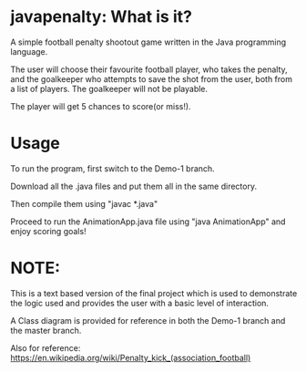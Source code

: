 # javapenalty: What is it?
A simple football penalty shootout game written in the Java programming language.

The user will choose their favourite football player, who takes the penalty, and the goalkeeper who attempts to save the shot from the user, both from a list of players.
The goalkeeper will not be playable.

The player will get 5 chances to score(or miss!).

# Usage
To run the program, first switch to the Demo-1 branch. 

Download all the .java files and put them all in the same directory. 

Then compile them using "javac *.java"

Proceed to run the AnimationApp.java file using "java AnimationApp" and enjoy scoring goals!

# NOTE:
This is a text based version of the final project which is used to demonstrate the logic used and provides the user with a basic level of interaction.

A Class diagram is provided for reference in both the Demo-1 branch and the master branch.

Also for reference:
https://en.wikipedia.org/wiki/Penalty_kick_(association_football)
